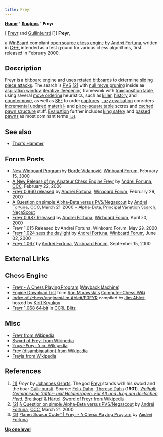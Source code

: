 ```yaml
---
title: Freyr
---
```

**[Home](Home "Home") * [Engines](Engines "Engines") * Freyr**

\[ [Freyr](https://en.wikipedia.org/wiki/Freyr) and [Gullinbursti](https://en.wikipedia.org/wiki/Gullinbursti) <a id="cite-note-1" href="#cite-ref-1">[1]</a>
**Freyr**,

a [WinBoard](WinBoard "WinBoard") compliant [open source chess engine](Category:Open_Source "Category:Open Source") by [Andrei Fortuna](Andrei_Fortuna "Andrei Fortuna"), written in [C++](Cpp "Cpp"), intended as a test ground for various chess algorithms, first released in February 2000.

## Description

Freyr is a [bitboard](Bitboards "Bitboards") engine and uses [rotated bitboards](Rotated_Bitboards "Rotated Bitboards") to determine [sliding piece attacks](Sliding_Piece_Attacks "Sliding Piece Attacks"). The search is [PVS](Principal_Variation_Search "Principal Variation Search") <a id="cite-note-2" href="#cite-ref-2">[2]</a> with [null move pruning](Null_Move_Pruning "Null Move Pruning") inside an [aspiration window](Aspiration_Windows "Aspiration Windows") [iterative deepening](Iterative_Deepening "Iterative Deepening") framework with [transposition table](Transposition_Table "Transposition Table"), using several [move ordering](Move_Ordering "Move Ordering") heuristics, such as [killer](Killer_Heuristic "Killer Heuristic"), [history](History_Heuristic "History Heuristic") and [countermove](Countermove_Heuristic "Countermove Heuristic"), as well as [SEE](Static_Exchange_Evaluation "Static Exchange Evaluation") to order [captures](Captures "Captures"). [Lazy evaluation](Lazy_Evaluation "Lazy Evaluation") considers [incremental updated](Incremental_Updates "Incremental Updates") [material-](Material "Material") and [piece-square table](Piece-Square_Tables "Piece-Square Tables") scores and [cached](Pawn_Hash_Table "Pawn Hash Table") [pawn structure](Pawn_Structure "Pawn Structure") stuff. [Evaluation](Evaluation "Evaluation") further includes [king safety](King_Safety "King Safety") and [passed pawns](Passed_Pawn "Passed Pawn") as most dominant terms <a id="cite-note-3" href="#cite-ref-3">[3]</a>.

## See also

- [Thor's Hammer](Thor%27s_Hammer "Thor's Hammer")

## Forum Posts

- [New Winboard Program](http://www.open-aurec.com/wbforum/viewtopic.php?f=18&t=30905) by [Đorđe Vidanović](%C4%90or%C4%91e_Vidanovi%C4%87 "Đorđe Vidanović"), [Winboard Forum](Computer_Chess_Forums "Computer Chess Forums"), February 15, 2000
- [A New Release of my Amateur Chess Engine Freyr](https://www.stmintz.com/ccc/index.php?id=98762) by [Andrei Fortuna](Andrei_Fortuna "Andrei Fortuna"), [CCC](CCC "CCC"), February 22, 2000
- [Freyr 0.960 released](http://www.open-aurec.com/wbforum/viewtopic.php?f=18&t=30992) by [Andrei Fortuna](Andrei_Fortuna "Andrei Fortuna"), [Winboard Forum](Computer_Chess_Forums "Computer Chess Forums"), February 29, 2000
- [A Question on simple Alpha-Beta versus PVS/Negascout](https://www.stmintz.com/ccc/index.php?id=102792) by [Andrei Fortuna](Andrei_Fortuna "Andrei Fortuna"), [CCC](CCC "CCC"), March 21, 2000 » [Alpha-Beta](Alpha-Beta "Alpha-Beta"), [Principal Variation Search](Principal_Variation_Search "Principal Variation Search"), [NegaScout](NegaScout "NegaScout")
- [Freyr 0.987 Released](http://www.open-aurec.com/wbforum/viewtopic.php?f=18&t=31398) by [Andrei Fortuna](Andrei_Fortuna "Andrei Fortuna"), [Winboard Forum](Computer_Chess_Forums "Computer Chess Forums"), April 30, 2000
- [Freyr 1.015 Released](http://www.open-aurec.com/wbforum/viewtopic.php?f=18&t=31531) by [Andrei Fortuna](Andrei_Fortuna "Andrei Fortuna"), [Winboard Forum](Computer_Chess_Forums "Computer Chess Forums"), May 29, 2000
- [Freyr 1.024 sees the daylight](http://www.open-aurec.com/wbforum/viewtopic.php?f=18&t=31554) by [Andrei Fortuna](Andrei_Fortuna "Andrei Fortuna"), [Winboard Forum](Computer_Chess_Forums "Computer Chess Forums"), June 02, 2000
- [Freyr 1.067](http://www.open-aurec.com/wbforum/viewtopic.php?f=18&t=32400) by [Andrei Fortuna](Andrei_Fortuna "Andrei Fortuna"), [Winboard Forum](Computer_Chess_Forums "Computer Chess Forums"), September 15, 2000

## External Links

## Chess Engine

- [Freyr - A Chess Playing Program](https://web.archive.org/web/20180713142619/http://www.planet-source-code.com/vb/scripts/ShowCode.asp?txtCodeId=3333&lngWId=3) ([Wayback Machine](https://en.wikipedia.org/wiki/Wayback_Machine))
- [Engine Download List](http://www.computer-chess.org/doku.php?id=computer_chess:wiki:download:engine_download_list) from [Ron Murawski's](Ron_Murawski "Ron Murawski") [Computer-Chess Wiki](http://computer-chess.org/doku.php?id=home)
- [Index of /chess/engines/Jim Ablett/FREYR](http://kirr.homeunix.org/chess/engines/Jim%20Ablett/FREYR/) compiled by [Jim Ablett](Jim_Ablett "Jim Ablett"), hosted by [Kirill Kryukov](Kirill_Kryukov "Kirill Kryukov")
- [Freyr 1.068 64-bit](http://www.computerchess.org.uk/ccrl/404/cgi/engine_details.cgi?match_length=30&print=Details&each_game=1&eng=Freyr%201.068%2064-bit) in [CCRL Blitz](CCRL "CCRL")

## Misc

- [Freyr from Wikipedia](https://en.wikipedia.org/wiki/Freyr)
- [Sword of Freyr from Wikipedia](https://en.wikipedia.org/wiki/Sword_of_Freyr)
- [Yngvi-Freyr from Wikipedia](https://en.wikipedia.org/wiki/Yngvi)
- [Frey (disambiguation) from Wikipedia](https://en.wikipedia.org/wiki/Frey_%28disambiguation%29)
- [Freyja from Wikipedia](https://en.wikipedia.org/wiki/Freyja)

## References

1. <a id="cite-ref-1" href="#cite-note-1">[1]</a> *Freyr* by [Johannes Gehrts](https://en.wikipedia.org/wiki/Johannes_Gehrts). The god [Freyr](https://en.wikipedia.org/wiki/Freyr) stands with his sword and the boar [Gullinbursti](https://en.wikipedia.org/wiki/Gullinbursti). Source: [Felix Dahn](https://en.wikipedia.org/wiki/Felix_Dahn), [Therese Dahn](https://de.wikipedia.org/wiki/Therese_Dahn) (**1901**). *[Walhall: Germanische Götter- und Heldensagen. Für Alt und Jung am deutschen Herd](https://archive.org/details/walhallgermanisc1888dahn/page/n5)*. [Breitkopf & Härtel](https://en.wikipedia.org/wiki/Breitkopf_%26_H%C3%A4rtel), [Sword of Freyr from Wikipedia](https://en.wikipedia.org/wiki/Sword_of_Freyr)
1. <a id="cite-ref-2" href="#cite-note-2">[2]</a> [A Question on simple Alpha-Beta versus PVS/Negascout](https://www.stmintz.com/ccc/index.php?id=102792) by [Andrei Fortuna](Andrei_Fortuna "Andrei Fortuna"), [CCC](CCC "CCC"), March 21, 2000
1. <a id="cite-ref-3" href="#cite-note-3">[3]</a> [Planet Source Code™ | Freyr - A Chess Playing Program](http://www.planet-source-code.com/vb/scripts/ShowCode.asp?txtCodeId=3333&lngWId=3) by [Andrei Fortuna](Andrei_Fortuna "Andrei Fortuna")

**[Up one level](Engines "Engines")**

